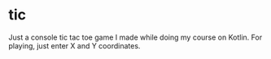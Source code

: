 # tic

Just a console tic tac toe game I made while doing my course on Kotlin. 
For playing, just enter X and Y coordinates.
